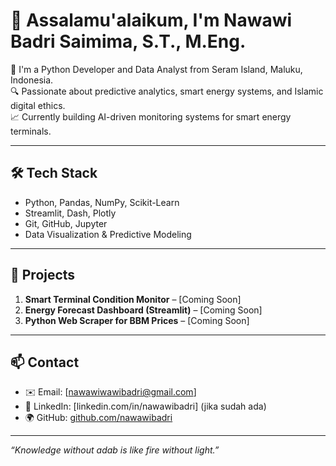 # 👋 Assalamu'alaikum, I'm Nawawi Badri Saimima, S.T., M.Eng.

🚀 I'm a Python Developer and Data Analyst from Seram Island, Maluku, Indonesia.  
🔍 Passionate about predictive analytics, smart energy systems, and Islamic digital ethics.  
📈 Currently building AI-driven monitoring systems for smart energy terminals.

---

## 🛠️ Tech Stack
- Python, Pandas, NumPy, Scikit-Learn
- Streamlit, Dash, Plotly
- Git, GitHub, Jupyter
- Data Visualization & Predictive Modeling

---

## 📁 Projects
1. **Smart Terminal Condition Monitor** – [Coming Soon]
2. **Energy Forecast Dashboard (Streamlit)** – [Coming Soon]
3. **Python Web Scraper for BBM Prices** – [Coming Soon]

---

## 📫 Contact
- ✉️ Email: [nawawiwawibadri@gmail.com]
- 💼 LinkedIn: [linkedin.com/in/nawawibadri] (jika sudah ada)
- 🌍 GitHub: [github.com/nawawibadri](https://github.com/nawawibadri)

---

*“Knowledge without adab is like fire without light.”*
